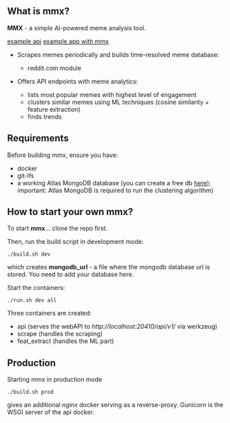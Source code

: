 ## What is mmx?
**MMX** - a simple AI-powered meme analysis tool.

[example api](https://mmxalpha.bieda.it/api/v1) [example app with mmx]()

- Scrapes memes periodically and builds time-resolved meme database:
    * reddit.com module

- Offers API endpoints with meme analytics:
    * lists most popular memes with highest level of engagement
    * clusters similar memes using ML techniques (cosine similarity + feature extraction)
    * finds trends

## Requirements
Before building mmx, ensure you have:
* docker
* git-lfs
* a working Atlas MongoDB database (you can create a free db [here](https://mongodb.com)); important: Atlas MongoDB is required to run the clustering algorithm)

## How to start your own mmx?

To start **mmx**... clone the repo first.

Then, run the build script in development mode:
```
./build.sh dev
```

which creates **mongodb_url** - a file where the mongodb database url is stored. You need to add your database here.

Start the containers:
```
./run.sh dev all
```
Three containers are created:
- api (serves the webAPI to *http://localhost:20410/api/v1/* via werkzeug)
- scrape (handles the scraping)
- feat_extract (handles the ML part)

## Production
Starting mmx in production mode
```
./build.sh prod
```
gives an additional *nginx* docker serving as a reverse-proxy. Gunicorn is the WSGI server of the api docker.
